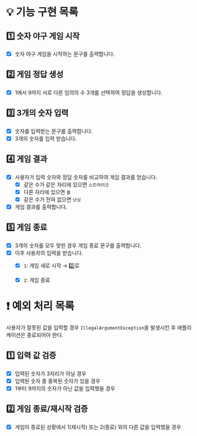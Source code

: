 # 💡 기능 구현 목록

## 1️⃣ 숫자 야구 게임 시작
- [x] 숫자 야구 게임을 시작하는 문구를 출력합니다.

## 2️⃣ 게임 정답 생성
- [x] 1에서 9까지 서로 다른 임의의 수 3개를 선택하여 정답을 생성합니다.

## 3️⃣ 3개의 숫자 입력
- [x] 숫자를 입력받는 문구를 출력합니다.
- [x] 3개의 숫자를 입력 받습니다.

## 4️⃣ 게임 결과
- [x] 사용자가 입력 숫자와 정답 숫자를 비교하여 게임 결과를 얻습니다.
    - [x] 같은 수가 같은 자리에 있으면 `스트라이크`
    - [x] 다른 자리에 있으면 `볼`
    - [x] 같은 수가 전혀 없으면 `낫싱`
- [x] 게임 결과를 출력합니다.

## 5️⃣ 게임 종료
- [x] 3개의 숫자를 모두 맞힌 경우 게임 종료 문구를 출력합니다.
- [x] 이후 사용자의 입력을 받습니다.
    - [x] `1`: 게임 새로 시작 → 2️⃣로
    - [x] `2`: 게임 종료


# ❗️ 예외 처리 목록
사용자가 잘못된 값을 입력할 경우 `IllegalArgumentException`을 발생시킨 후 애플리케이션은 종료되어야 한다.

## 1️⃣ 입력 값 검증
- [x] 입력된 숫자가 3자리가 아닐 경우
- [x] 입력된 숫자 중 중복된 숫자가 있을 경우
- [x] 1부터 9까지의 숫자가 아닌 값을 입력했을 경우

## 2️⃣ 게임 종료/재시작 검증
- [x] 게임이 종료된 상황에서 1(재시작) 또는 2(종료) 외의 다른 값을 입력했을 경우
